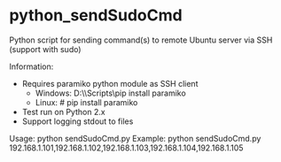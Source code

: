 # python_sendSudoCmd
Python script for sending command(s) to remote Ubuntu server via SSH (support with sudo)

Information:
- Requires paramiko python module as SSH client
  - Windows:
    D:\\<Python installed directory>\Scripts\pip install paramiko
  - Linux:
    \# pip install paramiko
- Test run on Python 2.x
- Support logging stdout to files

Usage:
  python sendSudoCmd.py <remote hosts separated by comma>
Example:
  python sendSudoCmd.py 192.168.1.101,192.168.1.102,192.168.1.103,192.168.1.104,192.168.1.105
